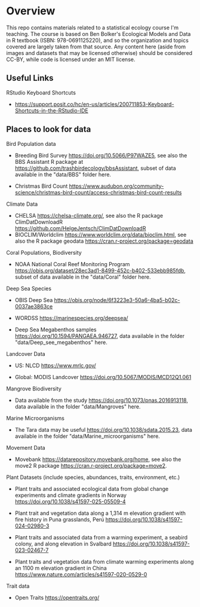 # Overview

This repo contains materials related to a statistical ecology course I'm teaching. The course is based on Ben Bolker's Ecological Models and Data in R textbook (ISBN: 978-0691125220), and so the organization and topics covered are largely taken from that source. Any content here (aside from images and datasets that may be licensed otherwise) should be considered CC-BY, while code is licensed under an MIT license.

## Useful Links

RStudio Keyboard Shortcuts

* https://support.posit.co/hc/en-us/articles/200711853-Keyboard-Shortcuts-in-the-RStudio-IDE

## Places to look for data

Bird Population data

  * Breeding Bird Survey <https://doi.org/10.5066/P97WAZE5>, see also the BBS Assistant R package at <https://github.com/trashbirdecology/bbsAssistant>, subset of data available in the "data/BBS" folder here.
  
  * Christmas Bird Count <https://www.audubon.org/community-science/christmas-bird-count/access-christmas-bird-count-results>

Climate Data
  
  * CHELSA <https://chelsa-climate.org/>, see also the R package ClimDatDownloadR <https://github.com/HelgeJentsch/ClimDatDownloadR>
  * BIOCLIM/Worldclim <https://www.worldclim.org/data/bioclim.html>, see also the R package geodata <https://cran.r-project.org/package=geodata>
  
Coral Populations, Biodiversity

  * NOAA National Coral Reef Monitoring Program <https://obis.org/dataset/28ec3ad1-8499-452c-b402-533ebb985fdb>, subset of data available in the "data/Coral" folder here. 

Deep Sea Species

  * OBIS Deep Sea <https://obis.org/node/6f3223e3-50a6-4ba5-b02c-0037ae3863ce>

  * WORDSS <https://marinespecies.org/deepsea/>
  
  * Deep Sea Megabenthos samples <https://doi.org/10.1594/PANGAEA.946727>, data available in the folder "data/Deep_see_megabenthos" here.
  
Landcover Data

  * US: NLCD <https://www.mrlc.gov/>

  * Global: MODIS Landcover <https://doi.org/10.5067/MODIS/MCD12Q1.061>

Mangrove Biodiversity

  * Data available from the study <https://doi.org/10.1073/pnas.2016913118>, data available in the folder "data/Mangroves" here.
  
Marine Microorganisms

  * The Tara data may be useful <https://doi.org/10.1038/sdata.2015.23>, data available in the folder "data/Marine_microorganisms" here.

Movement Data

  * Movebank <https://datarepository.movebank.org/home>, see also the move2 R package <https://cran.r-project.org/package=move2>.

Plant Datasets (include species, abundances, traits, environment, etc.)

  * Plant traits and associated ecological data from global change experiments and climate gradients in Norway <https://doi.org/10.1038/s41597-025-05509-4>
  
  * Plant trait and vegetation data along a 1,314 m elevation gradient with fire history in Puna grasslands, Perú <https://doi.org/10.1038/s41597-024-02980-3>
  
  * Plant traits and associated data from a warming experiment, a seabird colony, and along elevation in Svalbard <https://doi.org/10.1038/s41597-023-02467-7>
  
  * Plant traits and vegetation data from climate warming experiments along an 1100 m elevation gradient in China <https://www.nature.com/articles/s41597-020-0529-0>

Trait data

  * Open Traits <https://opentraits.org/>
